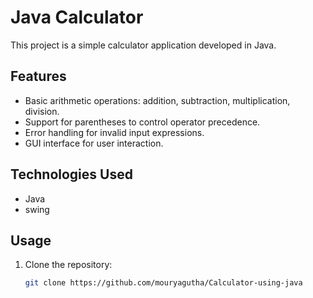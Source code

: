 # Java Calculator



This project is a simple calculator application developed in Java.

## Features
- Basic arithmetic operations: addition, subtraction, multiplication, division.
- Support for parentheses to control operator precedence.
- Error handling for invalid input expressions.
- GUI interface for user interaction.

## Technologies Used
- Java
- swing

## Usage
1. Clone the repository:
   ```bash
   git clone https://github.com/mouryagutha/Calculator-using-java

